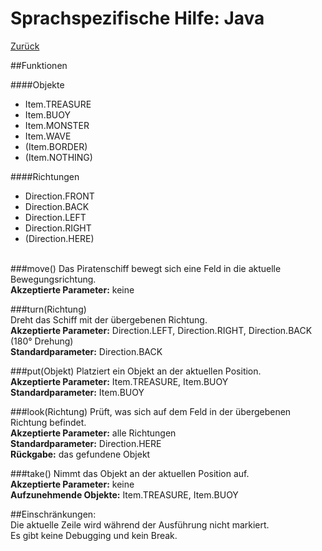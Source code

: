 # Sprachspezifische Hilfe: Java
[Zurück](index "Hilfe") 

##Funktionen

####Objekte
* Item.TREASURE
* Item.BUOY
* Item.MONSTER
* Item.WAVE
* (Item.BORDER)
* (Item.NOTHING)

####Richtungen
* Direction.FRONT
* Direction.BACK
* Direction.LEFT
* Direction.RIGHT
* (Direction.HERE)
<br><br>

###move()
Das Piratenschiff bewegt sich eine Feld in die aktuelle Bewegungsrichtung.  
**Akzeptierte Parameter:** keine  

###turn(Richtung)  
Dreht das Schiff mit der übergebenen Richtung.  
**Akzeptierte Parameter:** Direction.LEFT, Direction.RIGHT, Direction.BACK (180° Drehung)  
**Standardparameter:** Direction.BACK

###put(Objekt)
Platziert ein Objekt an der aktuellen Position.  
**Akzeptierte Parameter:** Item.TREASURE, Item.BUOY  
**Standardparameter:** Item.BUOY  

###look(Richtung)
Prüft, was sich auf dem Feld in der übergebenen Richtung befindet.  
**Akzeptierte Parameter:** alle Richtungen  
**Standardparameter:** Direction.HERE  
**Rückgabe:** das gefundene Objekt 

###take()
Nimmt das Objekt an der aktuellen Position auf.  
**Akzeptierte Parameter:** keine  
**Aufzunehmende Objekte:** Item.TREASURE, Item.BUOY   


##Einschränkungen:  
Die aktuelle Zeile wird während der Ausführung nicht markiert.  
Es gibt keine Debugging und kein Break.






